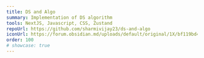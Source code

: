```yaml
---
title: DS and Algo
summary: Implementation of DS algorithm
tools: NextJS, Javascript, CSS, Zustand   
repoUrl: https://github.com/sharmivijay23/ds-and-algo
iconUrl: https://forum.obsidian.md/uploads/default/original/1X/bf119bd48f748f4fd2d65f2d1bb05d3c806883b5.png 
order: 100
# showcase: true
---
```






